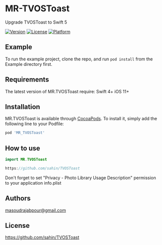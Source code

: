 # MR-TVOSToast
Upgrade TVOSToast to Swift 5

[![Version](https://img.shields.io/cocoapods/v/MR.TVOSToast.svg?style=flat)](https://cocoapods.org/pods/MR.TVOSToast)
[![License](https://img.shields.io/cocoapods/l/MR.TVOSToast.svg?style=flat)](https://cocoapods.org/pods/MR.TVOSToast/LICENSE)
[![Platform](https://img.shields.io/cocoapods/p/MR.TVOSToast.svg?style=flat)](https://cocoapods.org/pods/MR.TVOSToast)

## Example

To run the example project, clone the repo, and run `pod install` from the Example directory first.

## Requirements

The latest version of MR.TVOSToast require:
    Swift 4+
    iOS 11+

## Installation

MR.TVOSToast is available through [CocoaPods](https://cocoapods.org). To install
it, simply add the following line to your Podfile:

```ruby
pod 'MR_TVOSToast'
```

## How to use

```swift
import MR.TVOSToast

https://github.com/sahin/TVOSToast
```

Don't forget to set "Privacy - Photo Library Usage Description" permission to your application info.plist

## Authors

masoudrajabpour@gmail.com

## License

https://github.com/sahin/TVOSToast
